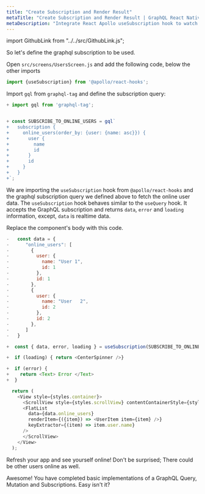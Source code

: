 ```yaml
---
title: "Create Subscription and Render Result"
metaTitle: "Create Subscription and Render Result | GraphQL React Native Apollo Tutorial"
metaDescription: "Integrate React Apollo useSubscription hook to watch for changes in realtime data. We use GraphQL subscriptions as an example to get live data in the React Native app"
---
```


import GithubLink from "../../src/GithubLink.js";

So let's define the graphql subscription to be used.

Open `src/screens/UsersScreen.js` and add the following code, below the other imports

<GithubLink link="https://github.com/hasura/learn-graphql/blob/master/tutorials/mobile/react-native-apollo/app-final/src/screens/UsersScreen.js" text="UserScreen.js" />

```javascript
import {useSubscription} from '@apollo/react-hooks';
```

Import `gql` from `graphql-tag` and define the subscription query:

```js
+ import gql from 'graphql-tag';


+ const SUBSCRIBE_TO_ONLINE_USERS = gql`
+   subscription {
+     online_users(order_by: {user: {name: asc}}) {
+       user {
+         name
+         id
+       }
+       id
+     }
+   }
+`; 
```

We are importing the `useSubscription` hook from `@apollo/react-hooks` and the graphql subscription query we defined above to fetch the online user data. The `useSubscription` hook behaves similar to the `useQuery` hook. It accepts the GraphQL subscription and returns `data`, `error` and `loading` information, except, `data` is realtime data.

Replace the component's body with this code.


```javascript
-   const data = {
-      "online_users": [
-        {
-          user: {
-            name: "User 1",
-            id: 1
-          },
-          id: 1
-        },
-        {
-          user: {
-            name: "User   2",
-            id: 2
-          },
-          id: 2
-        },
-      ]
-   }

+  const { data, error, loading } = useSubscription(SUBSCRIBE_TO_ONLINE_USERS)

+  if (loading) { return <CenterSpinner />}

+  if (error) {
+    return <Text> Error </Text>
+  }

  return (
    <View style={styles.container}>
      <ScrollView style={styles.scrollView} contentContainerStyle={styles.scrollViewContainer}>
      <FlatList
        data={data.online_users}
        renderItem={({item}) => <UserItem item={item} />}
        keyExtractor={(item) => item.user.name}
      />
      </ScrollView>
    </View>
  );
```

Refresh your app and see yourself online! Don't be surprised; There could be other users online as well.

Awesome! You have completed basic implementations of a GraphQL Query, Mutation and Subscriptions. Easy isn't it?
